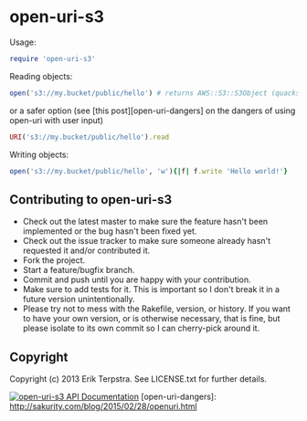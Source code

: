 # open-uri-s3

Usage:

```ruby
require 'open-uri-s3'
```

Reading objects:

```ruby
open('s3://my.bucket/public/hello') # returns AWS::S3::S3Object (quacks like IO)
```

or a safer option (see [this post][open-uri-dangers] on the dangers of using open-uri with user input)

```ruby
URI('s3://my.bucket/public/hello').read
```

Writing objects:

```ruby
open('s3://my.bucket/public/hello', 'w'){|f| f.write 'Hello world!'}
```

## Contributing to open-uri-s3

* Check out the latest master to make sure the feature hasn't been implemented or the bug hasn't been fixed yet.
* Check out the issue tracker to make sure someone already hasn't requested it and/or contributed it.
* Fork the project.
* Start a feature/bugfix branch.
* Commit and push until you are happy with your contribution.
* Make sure to add tests for it. This is important so I don't break it in a future version unintentionally.
* Please try not to mess with the Rakefile, version, or history. If you want to have your own version, or is otherwise necessary, that is fine, but please isolate to its own commit so I can cherry-pick around it.

## Copyright

Copyright (c) 2013 Erik Terpstra. See LICENSE.txt for
further details.

[![open-uri-s3 API Documentation](https://dqvhmzwrjy66y.cloudfront.net/assets/badge-d08eb706b0adfe1d16fe2ca9c1e49cbc.png)](https://www.omniref.com/ruby/gems/open-uri-s3)
[open-uri-dangers]: http://sakurity.com/blog/2015/02/28/openuri.html
